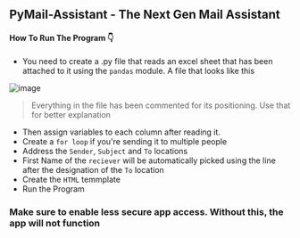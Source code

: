 ## PyMail-Assistant - The Next Gen Mail Assistant

#### How To Run The Program 👇
- You need to create a .py file that reads an excel sheet that has been attached to it using the `pandas` module. A file that looks like this

![image](https://user-images.githubusercontent.com/70736942/119271576-bdd82800-bc1f-11eb-9b9e-20e035d982be.png)

> Everything in the file has been commented for its positioning. Use that for better explanation

- Then assign variables to each column after reading it.
- Create a `for loop` if you're sending it to multiple people
- Address the `Sender`, `Subject` and `To` locations
- First Name of the `reciever` will be automatically picked using the line after the designation of the `To` location
- Create the `HTML` temmplate
- Run the Program

### Make sure to enable **less secure app access**. Without this, the app will not function
